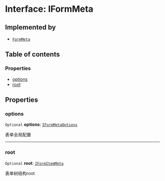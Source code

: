 # Interface: IFormMeta

## Implemented by

* [`FormMeta`](/en/auto-docs/form-core/classes/FormMeta.md)

## Table of contents

### Properties

* [options](/en/auto-docs/form-core/interfaces/IFormMeta.md#options)
* [root](/en/auto-docs/form-core/interfaces/IFormMeta.md#root)

## Properties

### options

`Optional` **options**: [`IFormMetaOptions`](/en/auto-docs/form-core/interfaces/IFormMetaOptions.md)

表单全局配置

***

### root

`Optional` **root**: [`IFormItemMeta`](/en/auto-docs/form-core/interfaces/IFormItemMeta.md)

表单树结构root
